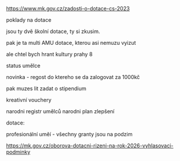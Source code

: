 https://www.mk.gov.cz/zadosti-o-dotace-cs-2023

poklady na dotace


jsou ty dvě školní dotace, ty si zkusim. 

pak je ta multi AMU dotace, kterou asi nemuzu vyizut

ale chtel bych hrant kultury prahy 8


status umělce

novinka - regost do ktereho se da zalogovat za 1000kč


pak muzes lit zadat o stipendium

kreativní vouchery


narodni registr umělců
narodni plan zlepšení



dotace:


profesionální uměí - všechny granty jsou na podzim



https://mk.gov.cz/oborova-dotacni-rizeni-na-rok-2026-vyhlasovaci-podminky